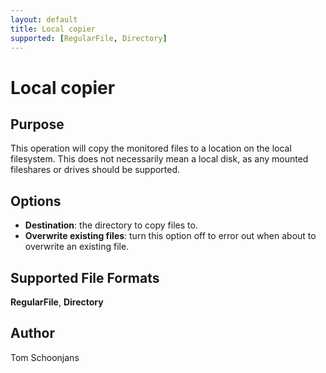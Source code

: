 ```yaml
---
layout: default
title: Local copier
supported: [RegularFile, Directory]
---
```


# Local copier

## Purpose

This operation will copy the monitored files to a location on the local filesystem. This does not necessarily mean a local disk, as any mounted fileshares or drives should be supported.

## Options

* <b>Destination</b>: the directory to copy files to.
* <b>Overwrite existing files</b>: turn this option off to error out when about to overwrite an existing file.

## Supported File Formats

<b>RegularFile</b>, <b>Directory</b>

## Author

Tom Schoonjans